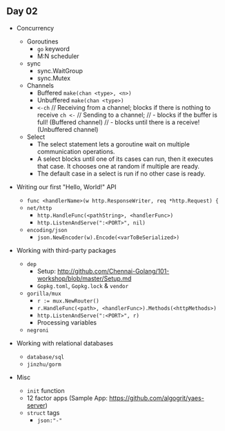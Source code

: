 Day 02
------

- Concurrency
  - Goroutines
    - `go` keyword
    - M:N scheduler
  - sync
    - sync.WaitGroup
    - sync.Mutex
  - Channels
    - Buffered `make(chan <type>, <n>)`
    - Unbuffered `make(chan <type>)`
    - `<-ch` // Receiving from a channel; blocks if there is nothing to receive
      `ch <-` // Sending to a channel;
                  // - blocks if the buffer is full! (Buffered channel)
                  // - blocks until there is a receive! (Unbuffered channel)
  - Select
    - The select statement lets a goroutine wait on multiple communication operations.
    - A select blocks until one of its cases can run, then it executes that case. It chooses one at random if multiple are ready.
    - The default case in a select is run if no other case is ready.

- Writing our first "Hello, World!" API
  - `func <handlerName>(w http.ResponseWriter, req *http.Request) {`
  - `net/http`
    - `http.HandleFunc(<pathString>, <handlerFunc>)`
    - `http.ListenAndServe(":<PORT>", nil)`
  - `encoding/json`
    - `json.NewEncoder(w).Encode(<varToBeSerialized>)`

- Working with third-party packages
  - `dep`
    - Setup: http://github.com/Chennai-Golang/101-workshop/blob/master/Setup.md
    - `Gopkg.toml`, `Gopkg.lock` & `vendor`
  - `gorilla/mux`
    - `r := mux.NewRouter()`
    - `r.HandleFunc(<path>, <handlerFunc>).Methods(<httpMethods>)`
    - `http.ListenAndServe(":<PORT>", r)`
    - Processing variables
  - `negroni`

- Working with relational databases
  - `database/sql`
  - `jinzhu/gorm`

- Misc
  - `init` function
  - 12 factor apps (Sample App: https://github.com/algogrit/yaes-server)
  - `struct` tags
    - `json:"-"`
